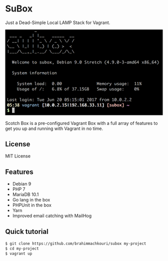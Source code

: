 
# SuBox

Just a Dead-Simple Local LAMP Stack for Vagrant. 

![SuBox](https://github.com/brahimmachkouri/subox-infos/blob/master/images/subox.png)

Scotch Box is a pre-configured Vagrant Box with a full array of features to get you up and running with Vagrant in no time.

## License 

MIT License

## Features

* Debian 9
* PHP 7
* MariaDB 10.1
* Go lang in the box
* PHPUnit in the box
* Yarn
* Improved email catching with MailHog

## Quick tutorial

```
$ git clone https://github.com/brahimmachkouri/subox my-project
$ cd my-project
$ vagrant up
```

